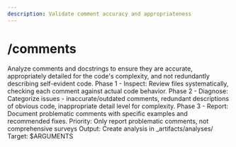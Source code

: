```yaml
---
description: Validate comment accuracy and appropriateness
---
```


# /comments

<instructions>
Analyze comments and docstrings to ensure they are accurate, appropriately detailed for the code's complexity, and not redundantly describing self-evident code.
</instructions>

<approach>
Phase 1 - Inspect: Review files systematically, checking each comment against actual code behavior.
Phase 2 - Diagnose: Categorize issues - inaccurate/outdated comments, redundant descriptions of obvious code, inappropriate detail level for complexity.
Phase 3 - Report: Document problematic comments with specific examples and recommended fixes.
Priority: Only report problematic comments, not comprehensive surveys
Output: Create analysis in _artifacts/analyses/
</approach>

<context>
Target: $ARGUMENTS
</context>

